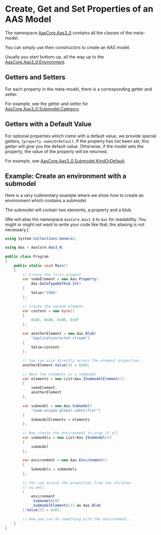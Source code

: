 # Create, Get and Set Properties of an AAS Model

The namespace [AasCore.Aas3_0](../api/AasCore.Aas3_0.yml) contains all the classes of the meta-model.

You can simply use their constructors to create an AAS model.

Usually you start bottom-up, all the way up to the [AasCore.Aas3_0.Environment](../api/AasCore.Aas3_0.Environment.yml).

## Getters and Setters

For each property in the meta-model, there is a corresponding getter and setter.

For example, see the getter and setter for [AasCore.Aas3_0.Submodel.Category].

[AasCore.Aas3_0.Submodel.Category]: ../api/AasCore.Aas3_0.Submodel.yml#AasCore_Aas3_0_Submodel_Category

## Getters with a Default Value

For optional properties which come with a default value, we provide special getters, `{property name}OrDefault`.
If the property has not been set, this getter will give you the default value.
Otherwise, if the model sets the property, the value of the property will be returned.

For example, see [AasCore.Aas3_0.Submodel.KindOrDefault].

[AasCore.Aas3_0.Submodel.KindOrDefault]: ../api/AasCore.Aas3_0.Submodel.yml#AasCore_Aas3_0_Submodel_KindOrDefault

## Example: Create an environment with a submodel

Here is a very rudimentary example where we show how to create an environment which contains a submodel.

The submodel will contain two elements, a property and a blob.

(We will alias the namespace `AasCore.Aas3_0` to `Aas` for readability.
You might or might not want to write your code like that; the aliasing is not necessary.)

```cs
using System.Collections.Generic;

using Aas = AasCore.Aas3_0;
					
public class Program
{
	public static void Main()
	{
		// Create the first element
		var someElement = new Aas.Property(
			Aas.DataTypeDefXsd.Int)
		{
			Value="1984"
		};
		
		// Create the second element
		var content = new byte[]
		{
			0xDE, 0xAD, 0xBE, 0xEF
		};
		
		var anotherElement = new Aas.Blob(
			"application/octet-stream")
		{
			Value=content
		};
		
		// You can also directly access the element properties
		anotherElement.Value[3] = 0xED;
		
		// Nest the elements in a submodel
		var elements = new List<Aas.ISubmodelElement>()
		{
			someElement,
			anotherElement
		};
		
		var submodel = new Aas.Submodel(
			"some-unique-global-identifier")
		{
			SubmodelElements = elements
		};
		
		// Now create the environment to wrap it all
		var submodels = new List<Aas.ISubmodel>()
		{
			submodel
		};
		
		var environment = new Aas.Environment()
		{
			Submodels = submodels
		};
		
		// You can access the properties from the children
		// as well.
		(
			environment
			.Submodels[0]
			.SubmodelElements[1] as Aas.Blob
		).Value[3] = 0xEF;
		
		// Now you can do something with the environment...
	}
}
```
